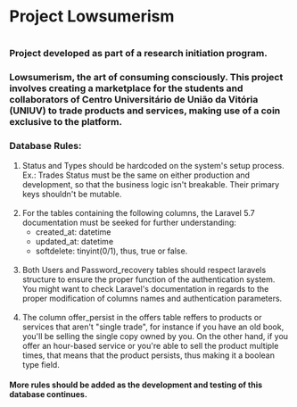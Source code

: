 <h1>Project Lowsumerism<h1>
<h3>Project developed as part of a research initiation program.<h3>

Lowsumerism, the art of consuming consciously. This project involves creating a marketplace for the students and collaborators of Centro Universitário de União da Vitória (UNIUV) to trade products and services, making use of a coin exclusive to the platform.

<h3>Database Rules:</h3>
<ol>
  <li>
    Status and Types should be hardcoded on the system's setup process.
    Ex.: Trades Status must be the same on either production and development, so that the business logic isn't breakable. Their primary keys shouldn't be mutable. 
  </li>
  <br>
  <li>  
    For the tables containing the following columns, the Laravel 5.7 documentation must be seeked for further understanding:
  <ul>
    <li>created_at: datetime</li>
    <li>updated_at: datetime</li>
    <li>softdelete: tinyint(0/1), thus, true or false.</li>
  </ul>
  <br>
  <li>
    Both Users and Password_recovery tables should respect laravels structure to ensure the proper function of the authentication system.
    You might want to check Laravel's documentation in regards to the proper modification of columns names and authentication parameters.
  </li>
  <br>
  <li>
    The column offer_persist in the offers table reffers to products or services that aren't "single trade", for instance if you have an old book, you'll be selling the single copy owned by you. On the other hand, if you offer an hour-based service or you're able to sell the product multiple times, that means that the product persists, thus making it a boolean type field. 
  </li>
</ol>

<h4>More rules should be added as the development and testing of this database continues.</h4>

